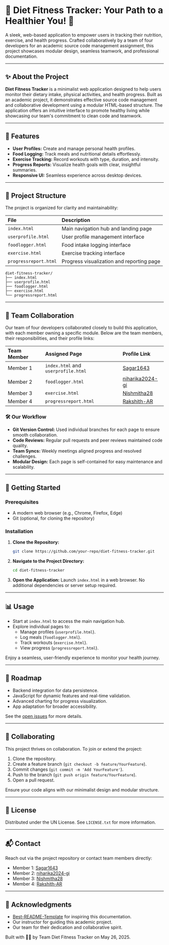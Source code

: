 # 🥗 Diet Fitness Tracker: Your Path to a Healthier You\! 💪

A sleek, web-based application to empower users in tracking their nutrition, exercise, and health progress. Crafted collaboratively by a team of four developers for an academic source code management assignment, this project showcases modular design, seamless teamwork, and professional documentation.

-----

## ✨ About the Project

**Diet Fitness Tracker** is a minimalist web application designed to help users monitor their dietary intake, physical activities, and health progress. Built as an academic project, it demonstrates effective source code management and collaborative development using a modular HTML-based structure. The application offers an intuitive interface to promote healthy living while showcasing our team's commitment to clean code and teamwork.

-----

## 🌟 Features

  * **User Profiles:** Create and manage personal health profiles.
  * **Food Logging:** Track meals and nutritional details effortlessly.
  * **Exercise Tracking:** Record workouts with type, duration, and intensity.
  * **Progress Reports:** Visualize health goals with clear, insightful summaries.
  * **Responsive UI:** Seamless experience across desktop devices.

-----

## 📂 Project Structure

The project is organized for clarity and maintainability:

| File              | Description                           |
| :---------------- | :------------------------------------ |
| `index.html`      | Main navigation hub and landing page  |
| `userprofile.html`| User profile management interface     |
| `foodlogger.html` | Food intake logging interface         |
| `exercise.html`   | Exercise tracking interface           |
| `progressreport.html`| Progress visualization and reporting page |

```
diet-fitness-tracker/
├── index.html
├── userprofile.html
├── foodlogger.html
├── exercise.html
└── progressreport.html
```

-----

## 👥 Team Collaboration

Our team of four developers collaborated closely to build this application, with each member owning a specific module. Below are the team members, their responsibilities, and their profile links:

| Team Member | Assigned Page              | Profile Link                        |
| :---------- | :------------------------- | :---------------------------------- |
| Member 1    | `index.html` and `userprofile.html` | [Sagar1643](https://github.com/Sagar1643)  |
| Member 2    | `foodlogger.html`          | [niharika2024-gi](https://github.com/niharika2024-gi) |
| Member 3    | `exercise.html`            | [Nishmitha28](https://github.com/Nishmitha28) |
| Member 4    | `progressreport.html`      | [Rakshith-AR](https://github.com/Rakshith-AR) |

### 🛠️ Our Workflow

  * **Git Version Control:** Used individual branches for each page to ensure smooth collaboration.
  * **Code Reviews:** Regular pull requests and peer reviews maintained code quality.
  * **Team Syncs:** Weekly meetings aligned progress and resolved challenges.
  * **Modular Design:** Each page is self-contained for easy maintenance and scalability.

-----

## 🚀 Getting Started

### Prerequisites

  * A modern web browser (e.g., Chrome, Firefox, Edge)
  * Git (optional, for cloning the repository)

### Installation

1.  **Clone the Repository:**
    ```bash
    git clone https://github.com/your-repo/diet-fitness-tracker.git
    ```
2.  **Navigate to the Project Directory:**
    ```bash
    cd diet-fitness-tracker
    ```
3.  **Open the Application:**
    Launch `index.html` in a web browser. No additional dependencies or server setup required.

-----

## 📊 Usage

  * Start at `index.html` to access the main navigation hub.
  * Explore individual pages to:
      * Manage profiles (`userprofile.html`).
      * Log meals (`foodlogger.html`).
      * Track workouts (`exercise.html`).
      * View progress (`progressreport.html`).

Enjoy a seamless, user-friendly experience to monitor your health journey.

-----

## 🔮 Roadmap

  * Backend integration for data persistence.
  * JavaScript for dynamic features and real-time validation.
  * Advanced charting for progress visualization.
  * App adaptation for broader accessibility.

See the [open issues](https://www.google.com/search?q=link-to-open-issues-if-any) for more details.

-----

## 🤝 Collaborating

This project thrives on collaboration. To join or extend the project:

1.  Clone the repository.
2.  Create a feature branch (`git checkout -b feature/YourFeature`).
3.  Commit changes (`git commit -m 'Add YourFeature'`).
4.  Push to the branch (`git push origin feature/YourFeature`).
5.  Open a pull request.

Ensure your code aligns with our minimalist design and modular structure.

-----

## 📜 License

Distributed under the UN License. See `LICENSE.txt` for more information.

-----

## 📬 Contact

Reach out via the project repository or contact team members directly:

  * Member 1: [Sagar1643](https://github.com/Sagar1643)
  * Member 2: [niharika2024-gi](https://github.com/niharika2024-gi)
  * Member 3: [Nishmitha28](https://github.com/Nishmitha28)
  * Member 4: [Rakshith-AR](https://github.com/Rakshith-AR)

-----

## 🙌 Acknowledgments

  * [Best-README-Template](https://github.com/othneildrew/Best-README-Template) for inspiring this documentation.
  * Our instructor for guiding this academic project.
  * Our team for their dedication and collaborative spirit.

Built with 🥗💪 by Team Diet Fitness Tracker on May 26, 2025.
